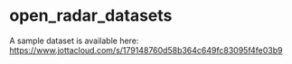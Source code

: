 # open_radar_datasets
A sample dataset is available here:
https://www.jottacloud.com/s/179148760d58b364c649fc83095f4fe03b9 
